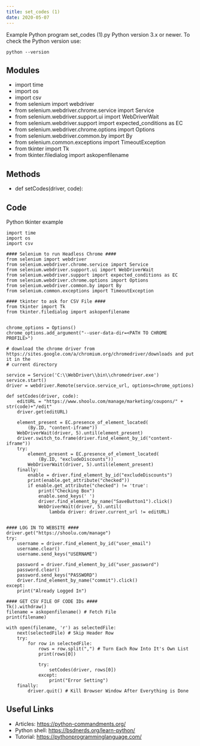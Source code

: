 ```yaml
---
title: set_codes (1)
date: 2020-05-07
---
```

Example Python program set_codes (1).py
Python version 3.x or newer.
To check the Python version use:

    python --version

## Modules

* import time
* import os
* import csv
* from selenium import webdriver
* from selenium.webdriver.chrome.service import Service
* from selenium.webdriver.support.ui import WebDriverWait
* from selenium.webdriver.support import expected_conditions as EC
* from selenium.webdriver.chrome.options import Options
* from selenium.webdriver.common.by import By
* from selenium.common.exceptions import TimeoutException
* from tkinter import Tk
* from tkinter.filedialog import askopenfilename

## Methods

* def setCodes(driver, code):

## Code

Python tkinter example

    import time
    import os
    import csv
    
    #### Selenium to run Headless Chrome ####
    from selenium import webdriver
    from selenium.webdriver.chrome.service import Service
    from selenium.webdriver.support.ui import WebDriverWait
    from selenium.webdriver.support import expected_conditions as EC
    from selenium.webdriver.chrome.options import Options
    from selenium.webdriver.common.by import By
    from selenium.common.exceptions import TimeoutException
    
    #### tkinter to ask for CSV File ####
    from tkinter import Tk
    from tkinter.filedialog import askopenfilename
    
    
    chrome_options = Options()
    chrome_options.add_argument("--user-data-dir=<PATH TO CHROME PROFILE>")
    
    # download the chrome driver from https://sites.google.com/a/chromium.org/chromedriver/downloads and put it in the
    # current directory
    
    service = Service('C:\\WebDriver\\bin\\chromedriver.exe')
    service.start()
    driver = webdriver.Remote(service.service_url, options=chrome_options)
    
    def setCodes(driver, code):
        editURL = "https://www.shoolu.com/manage/marketing/coupons/" + str(code)+"/edit"
        driver.get(editURL)
    
        element_present = EC.presence_of_element_located(
            (By.ID, "content-iframe"))
        WebDriverWait(driver, 5).until(element_present)
        driver.switch_to.frame(driver.find_element_by_id("content-iframe"))
        try:
            element_present = EC.presence_of_element_located(
                (By.ID, "excludeDiscounts"))
            WebDriverWait(driver, 5).until(element_present)
        finally:
            enable = driver.find_element_by_id("excludeDiscounts")
            print(enable.get_attribute("checked"))
            if enable.get_attribute("checked") != 'true':
                print("Checking Box")
                enable.send_keys(' ')
                driver.find_element_by_name("SaveButton1").click()
                WebDriverWait(driver, 5).until(
                    lambda driver: driver.current_url != editURL)
    
    
    #### LOG IN TO WEBSITE ####
    driver.get("https://shoolu.com/manage")
    try:
        username = driver.find_element_by_id("user_email")
        username.clear()
        username.send_keys("USERNAME")
    
        password = driver.find_element_by_id("user_password")
        password.clear()
        password.send_keys("PASSWORD")
        driver.find_element_by_name("commit").click()
    except:
        print("Already Logged In")
    
    #### GET CSV FILE OF CODE IDs ####
    Tk().withdraw()
    filename = askopenfilename() # Fetch File
    print(filename)
    
    with open(filename, 'r') as selectedFile:
        next(selectedFile) # Skip Header Row
        try:
            for row in selectedFile:
                rows = row.split(",") # Turn Each Row Into It's Own List
                print(rows[0])
    
                try:
                    setCodes(driver, rows[0])
                except:
                    print("Error Setting")
        finally:
            driver.quit() # Kill Browser Window After Everything is Done
    

## Useful Links

- Articles: https://python-commandments.org/
- Python shell: https://bsdnerds.org/learn-python/
- Tutorial: https://pythonprogramminglanguage.com/
